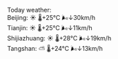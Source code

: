 Today weather:  
Beijing: ☀️   🌡️+25°C 🌬️↓30km/h  
Tianjin: ☀️   🌡️+25°C 🌬️↓11km/h  
Shijiazhuang: ☀️   🌡️+28°C 🌬️↓19km/h  
Tangshan: ⛅️  🌡️+24°C 🌬️↓13km/h  
